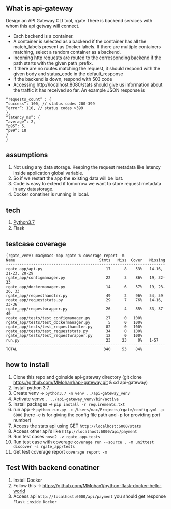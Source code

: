 ## What is api-gateway
Design an API Gateway CLI tool, rgate
There is backend services with whom this api getway will connect. 
- Each backend is a container.
- A container is selected as a backend if the container has all the match_labels present as
Docker labels. If there are multiple containers matching, select a random container as a
backend.
- Incoming http requests are routed to the corresponding backend if the path starts with
the given path_prefix.
- If there are no routes matching the request, it should respond with the given body and
status_code in the default_response
- If the backend is down, respond with 503 code
- Accessing http://localhost:8080/stats should give us information about the traffic it
has received so far. An example JSON response is
```{
“requests_count” : {
“success”: 100, // status codes 200-399
“error”: 110, // status codes >399
},
“latency_ms”: {
“average”: 2,
“p95”: 5,
“p99”: 10
}
}
```
## assumptions
1. Not using any data storage. Keeping the request metadata like letency inside application global variable.
2. So if we restart the app the existing data will be lost.
3. Code is easy to extend if tomorrow we want to store request metadata in any datastorage.
4. Docker conatiner is running in local.

## tech
1. [Python3.7](https://www.python.org/downloads/)
2. Flask

## testcase coverage
```
(rgate_venv) mac@macs-mbp rgate % coverage report -m
Name                                     Stmts   Miss  Cover   Missing
----------------------------------------------------------------------
rgate_app/api.py                            17      8    53%   14-16, 21-23, 28-29
rgate_app/configmanager.py                  22      3    86%   19, 32-33
rgate_app/dockermanager.py                  14      6    57%   19, 23-26, 33
rgate_app/requesthandler.py                 49      2    96%   54, 59
rgate_app/requeststats.py                   29      7    76%   14-16, 33-36
rgate_app/requestwrapper.py                 26      4    85%   33, 37-40
rgate_app/tests/test_configmanager.py       27      0   100%
rgate_app/tests/test_dockermanager.py        5      0   100%
rgate_app/tests/test_requesthandler.py      82      0   100%
rgate_app/tests/test_requeststats.py        34      0   100%
rgate_app/tests/test_requestwrapper.py      12      0   100%
run.py                                      23     23     0%   1-57
----------------------------------------------------------------------
TOTAL                                      340     53    84%
```

## how to install
1. Clone this repo and goinside api-gateway directory (git clone https://github.com/MMohan1/api-gateway.git & cd api-gateway)
2. Install python 3.7.
3. Create venv -> `python3.7 -m venv ../api-gateway_venv`
4. Activate venve `. ../api-gateway_venv/bin/active`
5. Install packages -> `pip install -r requirements.txt`
6. run app -> `python run.py -c /Users/mac/Projects/rgate/config.yml -p 6000` (here -c is for giving the config file path and -p for providing port number)
7. Access the stats api using GET `http://localhost:6000/stats` 
8. Access other api's like `http://localhost:6000/api/payment`
9. Run test cases `nose2 -v rgate_app.tests` 
10. Run test case with coverage `coverage run --source . -m unittest discover -s rgate_app/tests`
11. Get test coverage report `coverage report -m`

## Test With backend conatiner

1. Install Docker
2. Follow this -> https://github.com/MMohan1/python-flask-docker-hello-world
3. Access api `http://localhost:6000/api/payment` you should get response `Flask inside Docker`



